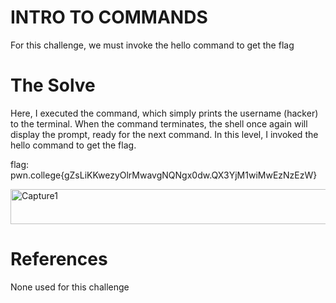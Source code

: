 # INTRO TO COMMANDS
For this challenge, we must invoke the hello command to get the flag

# The Solve
Here, I executed the command, which simply prints the username (hacker) to the terminal. When the command terminates, the shell once again will display the prompt, ready for the next command. In this level, I invoked the hello command to get the flag.

flag: pwn.college{gZsLiKKwezyOlrMwavgNQNgx0dw.QX3YjM1wiMwEzNzEzW}

<img width="550" height="56" alt="Capture1" src="https://github.com/user-attachments/assets/6ba80cfa-df52-46b3-911a-a84b308307f6" />

# References 
None used for this challenge
